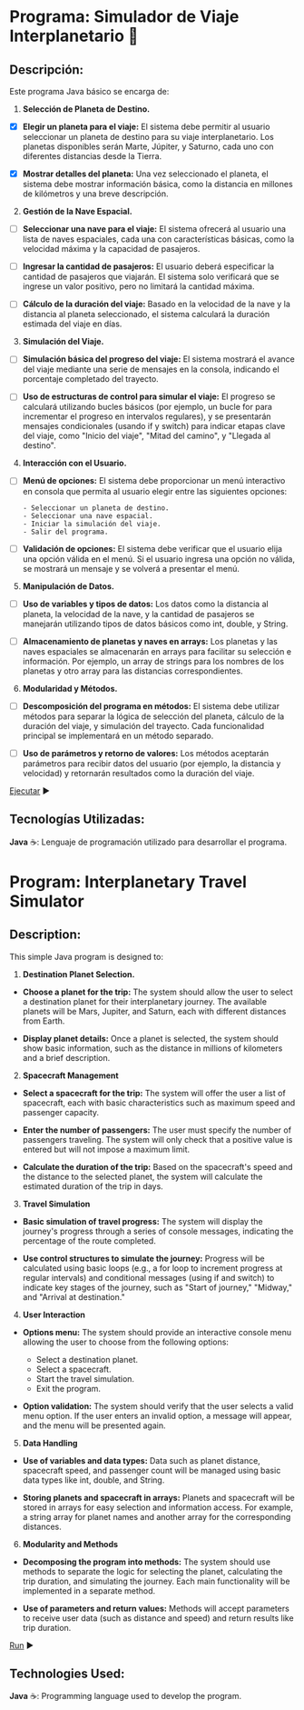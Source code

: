 # Programa: Simulador de Viaje Interplanetario :rocket:

## Descripción:

Este programa Java básico se encarga de:

1. **Selección de Planeta de Destino.**

- [x] **Elegir un planeta para el viaje:** El sistema debe permitir al usuario
      seleccionar un planeta de destino para su viaje interplanetario. Los planetas
      disponibles serán Marte, Júpiter, y Saturno, cada uno con diferentes
      distancias desde la Tierra.

- [x] **Mostrar detalles del planeta:** Una vez seleccionado el planeta, el sistema
      debe mostrar información básica, como la distancia en millones de
      kilómetros y una breve descripción.

2. **Gestión de la Nave Espacial.**

- [ ] **Seleccionar una nave para el viaje:** El sistema ofrecerá al usuario una lista
      de naves espaciales, cada una con características básicas, como la velocidad
      máxima y la capacidad de pasajeros.

- [ ] **Ingresar la cantidad de pasajeros:** El usuario deberá especificar la cantidad
      de pasajeros que viajarán. El sistema solo verificará que se ingrese un valor
      positivo, pero no limitará la cantidad máxima.

- [ ] **Cálculo de la duración del viaje:** Basado en la velocidad de la nave y la
      distancia al planeta seleccionado, el sistema calculará la duración estimada
      del viaje en días.

3. **Simulación del Viaje.**

- [ ] **Simulación básica del progreso del viaje:** El sistema mostrará el avance del
      viaje mediante una serie de mensajes en la consola, indicando el porcentaje
      completado del trayecto.

- [ ] **Uso de estructuras de control para simular el viaje:** El progreso se
      calculará utilizando bucles básicos (por ejemplo, un bucle for para
      incrementar el progreso en intervalos regulares), y se presentarán
      mensajes condicionales (usando if y switch) para indicar etapas clave del
      viaje, como "Inicio del viaje", "Mitad del camino", y "Llegada al destino".

4. **Interacción con el Usuario.**

- [ ] **Menú de opciones:** El sistema debe proporcionar un menú interactivo en
      consola que permita al usuario elegir entre las siguientes opciones: 
      
      - Seleccionar un planeta de destino. 
      - Seleccionar una nave espacial. 
      - Iniciar la simulación del viaje. 
      - Salir del programa.

- [ ] **Validación de opciones:** El sistema debe verificar que el usuario elija una
      opción válida en el menú. Si el usuario ingresa una opción no válida, se
      mostrará un mensaje y se volverá a presentar el menú.

5. **Manipulación de Datos.**

- [ ] **Uso de variables y tipos de datos:** Los datos como la distancia al planeta, la
      velocidad de la nave, y la cantidad de pasajeros se manejarán utilizando
      tipos de datos básicos como int, double, y String.

- [ ] **Almacenamiento de planetas y naves en arrays:** Los planetas y las naves
      espaciales se almacenarán en arrays para facilitar su selección e
      información. Por ejemplo, un array de strings para los nombres de los
      planetas y otro array para las distancias correspondientes.

6. **Modularidad y Métodos.**

- [ ] **Descomposición del programa en métodos:** El sistema debe utilizar
      métodos para separar la lógica de selección del planeta, cálculo de la
      duración del viaje, y simulación del trayecto. Cada funcionalidad principal
      se implementará en un método separado.

- [ ] **Uso de parámetros y retorno de valores:** Los métodos aceptarán
      parámetros para recibir datos del usuario (por ejemplo, la distancia y
      velocidad) y retornarán resultados como la duración del viaje.

[Ejecutar]() :arrow_forward:

## Tecnologías Utilizadas:

**Java** :coffee:: Lenguaje de programación utilizado para desarrollar el programa.

#

# Program: Interplanetary Travel Simulator

## Description:

This simple Java program is designed to:

1. **Destination Planet Selection.**

- **Choose a planet for the trip:** The system should allow the user to select a destination planet for their interplanetary journey. The available planets will be Mars, Jupiter, and Saturn, each with different distances from Earth.

- **Display planet details:** Once a planet is selected, the system should show basic information, such as the distance in millions of kilometers and a brief description.

2. **Spacecraft Management**

- **Select a spacecraft for the trip:** The system will offer the user a list of spacecraft, each with basic characteristics such as maximum speed and passenger capacity.

- **Enter the number of passengers:** The user must specify the number of passengers traveling. The system will only check that a positive value is entered but will not impose a maximum limit.

- **Calculate the duration of the trip:** Based on the spacecraft's speed and the distance to the selected planet, the system will calculate the estimated duration of the trip in days.

3. **Travel Simulation**

- **Basic simulation of travel progress:** The system will display the journey's progress through a series of console messages, indicating the percentage of the route completed.

- **Use control structures to simulate the journey:** Progress will be calculated using basic loops (e.g., a for loop to increment progress at regular intervals) and conditional messages (using if and switch) to indicate key stages of the journey, such as "Start of journey," "Midway," and "Arrival at destination."

4. **User Interaction**

- **Options menu:** The system should provide an interactive console menu allowing the user to choose from the following options:

  - Select a destination planet.
  - Select a spacecraft.
  - Start the travel simulation.
  - Exit the program.

- **Option validation:** The system should verify that the user selects a valid menu option. If the user enters an invalid option, a message will appear, and the menu will be presented again.

5. **Data Handling**

- **Use of variables and data types:** Data such as planet distance, spacecraft speed, and passenger count will be managed using basic data types like int, double, and String.

- **Storing planets and spacecraft in arrays:** Planets and spacecraft will be stored in arrays for easy selection and information access. For example, a string array for planet names and another array for the corresponding distances.

6. **Modularity and Methods**

- **Decomposing the program into methods:** The system should use methods to separate the logic for selecting the planet, calculating the trip duration, and simulating the journey. Each main functionality will be implemented in a separate method.

- **Use of parameters and return values:** Methods will accept parameters to receive user data (such as distance and speed) and return results like trip duration.

[Run]() :arrow_forward:

## Technologies Used:

**Java** :coffee:: Programming language used to develop the program.
